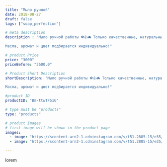 ```yaml
---
title: "Мыло ручной"
date: 2018-08-27
draft: false
tags: ["soap_perfection"]

# meta description
description : "Мыло ручной работы ⚽👍🚘 Только качественные, натуральные ингредиенты❗

Масла, аромат и цвет подбирается индивидуально!"

# product Price
price: "3000"
priceBefore: "3600.0"

# Product Short Description
shortDescription: "Мыло ручной работы ⚽👍🚘 Только качественные, натуральные ингредиенты❗

Масла, аромат и цвет подбирается индивидуально!"

#product ID
productID: "Bm-ttwTF51G"

# type must be "products"
type: "products"

# product Images
# first image will be shown in the product page
images:
  - image: "https://scontent-arn2-1.cdninstagram.com/v/t51.2885-15/e35/39189143_439392469916917_6273232668511436800_n.jpg?se=7&tp=1&_nc_ht=scontent-arn2-1.cdninstagram.com&_nc_cat=101&_nc_ohc=oYchyAmHVSQAX-2TcdO&oh=93d8887dcaf91aa0300db722e07b6a3c&oe=606C44D3&ig_cache_key=MTg1NTExNjA3ODEwNTM1MjAwMw%3D%3D.2"
  - image: "https://scontent-arn2-1.cdninstagram.com/v/t51.2885-15/e35/39205924_310352986182746_8178986614970646528_n.jpg?se=7&tp=1&_nc_ht=scontent-arn2-1.cdninstagram.com&_nc_cat=102&_nc_ohc=ouHAMpIGJo4AX9XuagE&oh=0478b64e46c12dff3adbd687dbac8f55&oe=606B82B0&ig_cache_key=MTg1NTExNjA4OTcyMzUwNDE3NQ%3D%3D.2"

---
```

lorem
